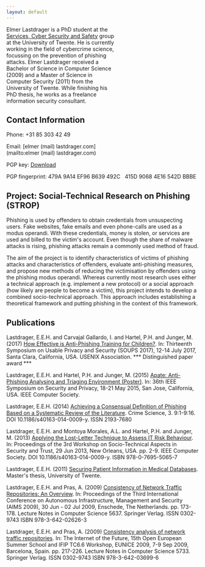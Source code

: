```yaml
---
layout: default
---
```


<div style="background-image: url('elmer.jpg'); height: 300px; width: 200px; float:right; margin-left: 10px; margin-bottom: 10px; margin-right: 10px; border-radius: 5px;-moz-border-radius: 5px;-webkit-border-radius: 5px;-khtml-border-radius: 5px;"> </div>

Elmer Lastdrager is a PhD student at the [Services, Cyber Security and Safety](http://scs.ewi.utwente.nl/) group at the University of Twente. He is currently working in the field of cybercrime science, focussing on the prevention of phishing attacks. Elmer Lastdrager received a Bachelor of Science in Computer Science (2009) and a Master of Science in Computer Security (2011) from the University of Twente. While finishing his PhD thesis, he works as a freelance information security consultant.

## Contact Information

Phone:	+31 85 303 42 49

Email:	[elmer (mail) lastdrager.com](mailto:elmer (mail) lastdrager.com)

PGP key:	[Download](pgpkey.asc)

PGP fingerprint: 479A 9A14 EF96 B639 492C &nbsp; 415D 9068 4E16 542D BBBE


## Project: Social-Technical Research on Phishing (STROP)

Phishing is used by offenders to obtain credentials from unsuspecting users. Fake websites, fake emails and even phone-calls are used as a modus operandi. With these credentials, money is stolen, or services are used and billed to the victim's account. Even though the share of malware attacks is rising, phishing attacks remain a commonly used method of fraud.

The aim of the project is to identify characteristics of victims of phishing attacks and characteristics of offenders, evaluate anti-phishing measures, and propose new methods of reducing the victimisation by offenders using the phishing modus operandi. Whereas currently most research uses either a technical approach (e.g. implement a new protocol) or a social approach (how likely are people to become a victim), this project intends to develop a combined socio-technical approach. This approach includes establishing a theoretical framework and putting phishing in the context of this framework.

## Publications

Lastdrager, E.E.H. and Carvajal Gallardo, I. and Hartel, P.H. and Junger, M. (2017)
[How Effective is Anti-Phishing Training for Children?](https://www.usenix.org/conference/soups2017/technical-sessions/presentation/lastdrager).
In: Thirteenth Symposium on Usable Privacy and Security (SOUPS 2017), 12-14 July 2017, Santa Clara, California, USA.
USENIX Association. *** Distinguished paper award ***

Lastdrager, E.E.H. and Hartel, P.H. and Junger, M. (2015)
[Apate: Anti-Phishing Analysing and Triaging Environment (Poster)](http://www.ieee-security.org/TC/SP2015/posters/paper_58.pdf).
In: 36th IEEE Symposium on Security and Privacy, 18-21 May 2015, San Jose, California, USA.
IEEE Computer Society.

Lastdrager, E.E.H. (2014) 
[Achieving a Consensual Definition of Phishing Based on a Systematic Review of the Literature](http://www.crimesciencejournal.com/content/3/1/9).
Crime Science, 3. 9:1-9:16.
DOI 10.1186/s40163-014-0009-y.
ISSN 2193-7680

Lastdrager, E.E.H. and Montoya Morales, A.L. and Hartel, P.H. and Junger, M. (2013)
[Applying the Lost-Letter Technique to Assess IT Risk Behaviour](http://dx.doi.org/10.1109/STAST.2013.15). 
In: Proceedings of the 3rd Workshop on Socio-Technical Aspects in Security and Trust, 29 Jun 2013, New Orleans, USA. pp. 2-9. IEEE Computer Society.
DOI 10.1186/s40163-014-0009-y.
ISBN 978-0-7695-5065-7

Lastdrager, E.E.H. (2011)
[Securing Patient Information in Medical Databases](http://eprints.eemcs.utwente.nl/20454/).
Master's thesis, University of Twente.

Lastdrager, E.E.H. and Pras, A. (2009)
[Consistency of Network Traffic Repositories: An Overview](http://dx.doi.org/10.1007/978-3-642-02627-0_15).
In: Proceedings of the Third International Conference on Autonomous Infrastructure, Management and Security (AIMS 2009), 30 Jun - 02 Jul 2009, Enschede, The Netherlands. 
pp. 173-178. 
Lecture Notes in Computer Science 5637.
Springer Verlag.
ISSN 0302-9743
ISBN 978-3-642-02626-3

Lastdrager, E.E.H. and Pras, A. (2009)
[Consistency analysis of network traffic repositories](http://dx.doi.org/10.1007/978-3-642-03700-9_23).
In: The Internet of the Future, 15th Open European Summer School and IFIP TC6.6 Workshop, EUNICE 2009, 7-9 Sep 2009, Barcelona, Spain. 
pp. 217-226.
Lecture Notes in Computer Science 5733.
Springer Verlag.
ISSN 0302-9743
ISBN 978-3-642-03699-6

